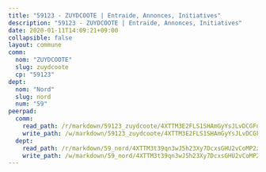 ```yaml
---
title: "59123 - ZUYDCOOTE | Entraide, Annonces, Initiatives"
description: "59123 - ZUYDCOOTE | Entraide, Annonces, Initiatives"
date: 2020-01-11T14:09:21+09:00
collapsible: false
layout: commune
comm:
  nom: "ZUYDCOOTE"
  slug: zuydcoote
  cp: "59123"
dept:
  nom: "Nord"
  slug: nord
  num: "59"
peerpad:
  comm:
    read_path: /r/markdown/59123_zuydcoote/4XTTM3E2FLS1SHAmGyYsJLvDCGFurzyas283Nvdxyewu33eUb
    write_path: /w/markdown/59123_zuydcoote/4XTTM3E2FLS1SHAmGyYsJLvDCGFurzyas283Nvdxyewu33eUb-K3TgUgzMVESqFgL3sX4GXaR9VimLpsVX5Grz12DwWfRNbFeqMegoPk5UiQTDvK6b6u3rv1yhfqoc7nAkzAihxRYuAevcT9greNfxrZ1vUTkoH7s6dJZ9BUVUsNxVK2S9gjau5Uh9
  dept:
    read_path: /r/markdown/59_nord/4XTTM3t39qn3wJ5h23Xy7DcxsGHU2vCoMP2z3iS4TUn3TrtdJ
    write_path: /w/markdown/59_nord/4XTTM3t39qn3wJ5h23Xy7DcxsGHU2vCoMP2z3iS4TUn3TrtdJ-K3TgTuZGkuZqXfr6fpmH7pGsMT6ndvZQMyRDze5QBt7XScLWHoBi246kLoDKpTH2Yo4f3AFSSJqGc2ozvNww7qPLqsDjpvahxCbQ6F5znbfjp6kVgaDcTYc9LyhwSfYuCevnvZUQ
---
```


